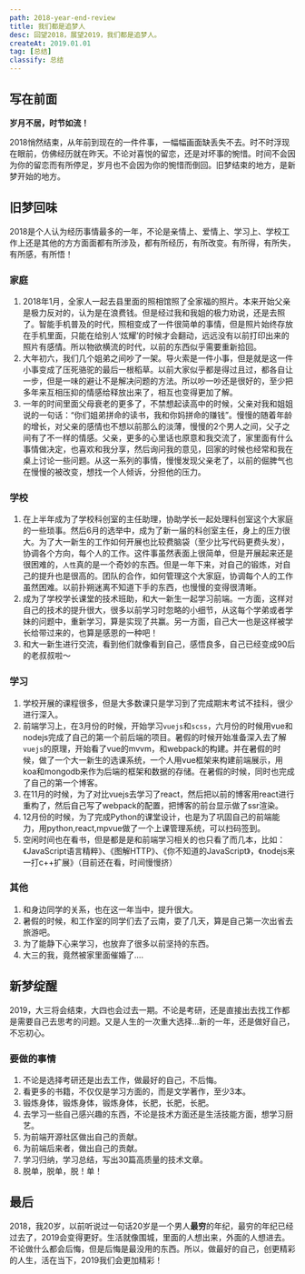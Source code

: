 ```yaml
---
path: 2018-year-end-review
title: 我们都是追梦人
desc: 回望2018，展望2019，我们都是追梦人。
createAt: 2019.01.01
tag: [总结]
classify: 总结
---
```

## 写在前面

**岁月不居，时节如流！**

2018悄然结束，从年前到现在的一件件事，一幅幅画面缺丢失不去。时不时浮现在眼前，仿佛经历就在昨天。不论对喜悦的留恋，还是对坏事的惋惜。时间不会因为你的留恋而有所停足，岁月也不会因为你的惋惜而倒回。旧梦结束的地方，是新梦开始的地方。

## 旧梦回味

2018是个人认为经历事情最多的一年，不论是亲情上、爱情上、学习上、学校工作上还是其他的方方面面都有所涉及，都有所经历，有所改变。有所得，有所失，有所感，有所悟！

### 家庭

1. 2018年1月，全家人一起去县里面的照相馆照了全家福的照片。本来开始父亲是极力反对的，认为是在浪费钱。但是经过我和我姐的极力劝说，还是去照了。智能手机普及的时代，照相变成了一件很简单的事情，但是照片始终存放在手机里面，只能在给别人‘炫耀’的时候才会翻动，远远没有以前打印出来的照片有感情。所以物欲横流的时代，以前的东西似乎需要重新拾回。
2. 大年初六，我们几个姐弟之间吵了一架。导火索是一件小事，但是就是这一件小事变成了压死骆驼的最后一根稻草。以前大家似乎都是得过且过，都各自让一步，但是一味的避让不是解决问题的方法。所以吵一吵还是很好的，至少把多年来互相压抑的情感给释放出来了，相互也变得更加了解。
3. 一年的时间里面父母衰老的更多了，不禁想起读高中的时候，父亲对我和姐姐说的一句话：“你们姐弟拼命的读书，我和你妈拼命的赚钱”。慢慢的随着年龄的增长，对父亲的感情也不想以前那么的淡薄，慢慢的2个男人之间，父子之间有了不一样的情感。父亲，更多的心里话也原意和我交流了，家里面有什么事情做决定，也喜欢和我分享，然后询问我的意见，回家的时候也经常和我在桌上讨论一些问题。从这一系列的事情，慢慢发现父亲老了，以前的倔脾气也在慢慢的被改变，想找一个人倾诉，分担他的压力。

### 学校

1. 在上半年成为了学校科创室的主任助理，协助学长一起处理科创室这个大家庭的一些琐事。然后6月的选举中，成为了新一届的科创室主任，身上的压力很大。为了大一新生的工作如何开展也比较费脑袋（至少比写代码更费头发），协调各个方向，每个人的工作。这件事虽然表面上很简单，但是开展起来还是很困难的，`人性`真的是一个奇妙的东西。但是一年下来，对自己的锻炼，对自己的提升也是很高的。团队的合作，如何管理这个大家庭，协调每个人的工作虽然困难。以前扑朔迷离不知道下手的东西，也慢慢的变得很清晰。
2. 成为了学校学长课堂的技术班助，和大一新生一起学习前端。一方面，这样对自己的技术的提升很大，很多以前学习时忽略的小细节，从这每个学弟或者学妹的问题中，重新学习，算是实现了共赢。另一方面，自己大一也是这样被学长给带过来的，也算是感恩的一种吧！
3. 和大一新生进行交流，看到他们就像看到自己，感悟良多，自己已经变成90后的老叔叔啦～

### 学习

1. 学校开展的课程很多，但是大多数课只是学习到了完成期末考试不挂科，很少进行深入。
2. 前端学习上，在3月份的时候，开始学习`vuejs`和`scss`，六月份的时候用vue和nodejs完成了自己的第一个前后端的项目。暑假的时候开始准备深入去了解`vuejs`的原理，开始看了vue的mvvm，和webpack的构建。并在暑假的时候，做了一个大一新生的选课系统，一个人用vue框架来构建前端展示，用koa和mongodb来作为后端的框架和数据的存储。在暑假的时候，同时也完成了自己的第一个博客。
3. 在11月的时候，为了对比vuejs去学习了react，然后把以前的博客用react进行重构了，然后自己写了webpack的配置，把博客的前台显示做了ssr渲染。
4. 12月份的时候，为了完成Python的课堂设计，也是为了巩固自己的前端能力，用python,react,mpvue做了一个上课管理系统，可以扫码签到。
5. 空闲时间也在看书，但是都是是和前端学习相关的也只看了而几本，比如：《JavaScript语言精粹》、《图解HTTP》、《你不知道的JavaScript》，《nodejs来一打c++扩展》（目前还在看，时间慢慢挤）

### 其他

1. 和身边同学的关系，也在这一年当中，提升很大。
2. 暑假的时候，和工作室的同学们去了云南，耍了几天，算是自己第一次出省去旅游吧。
3. 为了能静下心来学习，也放弃了很多以前坚持的东西。
4. 大三的我，竟然被家里面催婚了....

## 新梦绽醒

2019，大三将会结束，大四也会过去一期。不论是考研，还是直接出去找工作都是需要自己去思考的问题。又是人生的一次重大选择...新的一年，还是做好自己，不忘初心。

### 要做的事情

1. 不论是选择考研还是出去工作，做最好的自己，不后悔。
2. 看更多的书籍，不仅仅是学习方面的，而是文学著作，至少3本。
3. 锻炼身体，锻炼身体，锻炼身体，长肥，长肥，长肥。
4. 去学习一些自己感兴趣的东西，不论是技术方面还是生活技能方面，想学习厨艺。
5. 为前端开源社区做出自己的贡献。
6. 为前端后来者，做出自己的贡献。
7. 学习归纳，学习总结，写出30篇高质量的技术文章。
8. 脱单，脱单，脱！单！

## 最后

2018，我20岁，以前听说过一句话20岁是一个男人**最穷**的年纪，最穷的年纪已经过去了，2019会变得更好。生活就像围城，里面的人想出来，外面的人想进去。不论做什么都会后悔，但是后悔是最没用的东西。所以，做最好的自己，创更精彩的人生，活在当下，2019我们会更加精彩！